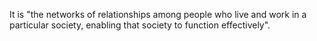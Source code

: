 It is "the networks of relationships among people who live and work in a particular society, enabling that society to function effectively".